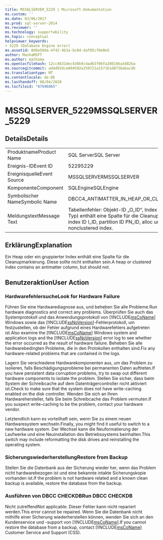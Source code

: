 ```yaml
---
title: MSSQLSERVER_5229 | Microsoft-Dokumentation
ms.custom: ''
ms.date: 03/06/2017
ms.prod: sql-server-2014
ms.reviewer: ''
ms.technology: supportability
ms.topic: conceptual
helpviewer_keywords:
- 5229 (Database Engine error)
ms.assetid: 0d9e50da-4f42-4b3a-bc84-daf05cf0e0e5
author: MashaMSFT
ms.author: mathoma
ms.openlocfilehash: 12cc4631dec430b9c4ad63f06fa20819ba3d82ba
ms.sourcegitcommit: ad4d92dce894592a259721a1571b1d8736abacdb
ms.translationtype: MT
ms.contentlocale: de-DE
ms.lasthandoff: 08/04/2020
ms.locfileid: "87696865"
---
```

# <a name="mssqlserver_5229"></a><span data-ttu-id="17cdc-102">MSSQLSERVER_5229</span><span class="sxs-lookup"><span data-stu-id="17cdc-102">MSSQLSERVER_5229</span></span>
    
## <a name="details"></a><span data-ttu-id="17cdc-103">Details</span><span class="sxs-lookup"><span data-stu-id="17cdc-103">Details</span></span>  
  
|||  
|-|-|  
|<span data-ttu-id="17cdc-104">Produktname</span><span class="sxs-lookup"><span data-stu-id="17cdc-104">Product Name</span></span>|<span data-ttu-id="17cdc-105">SQL Server</span><span class="sxs-lookup"><span data-stu-id="17cdc-105">SQL Server</span></span>|  
|<span data-ttu-id="17cdc-106">Ereignis-ID</span><span class="sxs-lookup"><span data-stu-id="17cdc-106">Event ID</span></span>|<span data-ttu-id="17cdc-107">5229</span><span class="sxs-lookup"><span data-stu-id="17cdc-107">5229</span></span>|  
|<span data-ttu-id="17cdc-108">Ereignisquelle</span><span class="sxs-lookup"><span data-stu-id="17cdc-108">Event Source</span></span>|<span data-ttu-id="17cdc-109">MSSQLSERVER</span><span class="sxs-lookup"><span data-stu-id="17cdc-109">MSSQLSERVER</span></span>|  
|<span data-ttu-id="17cdc-110">Komponente</span><span class="sxs-lookup"><span data-stu-id="17cdc-110">Component</span></span>|<span data-ttu-id="17cdc-111">SQLEngine</span><span class="sxs-lookup"><span data-stu-id="17cdc-111">SQLEngine</span></span>|  
|<span data-ttu-id="17cdc-112">Symbolischer Name</span><span class="sxs-lookup"><span data-stu-id="17cdc-112">Symbolic Name</span></span>|<span data-ttu-id="17cdc-113">DBCC4_ANTIMATTER_IN_HEAP_OR_CLUSTERED_INDEX</span><span class="sxs-lookup"><span data-stu-id="17cdc-113">DBCC4_ANTIMATTER_IN_HEAP_OR_CLUSTERED_INDEX</span></span>|  
|<span data-ttu-id="17cdc-114">Meldungstext</span><span class="sxs-lookup"><span data-stu-id="17cdc-114">Message Text</span></span>|<span data-ttu-id="17cdc-115">Tabellenfehler: Objekt-ID „O_ID“, Index-ID „I_ID“, Partitions-ID „PN_ID“, Zuordnungseinheits-ID „A_ID“ (TYPE-Typ) enthält eine Spalte für die Cleanupmarkierung, ist jedoch kein gruppierter Index.</span><span class="sxs-lookup"><span data-stu-id="17cdc-115">Table error: Object ID O_ID, index ID I_ID, partition ID PN_ID, alloc unit ID A_ID (type TYPE) contains an anti-matter column, but is not a nonclustered index.</span></span>|  
  
## <a name="explanation"></a><span data-ttu-id="17cdc-116">Erklärung</span><span class="sxs-lookup"><span data-stu-id="17cdc-116">Explanation</span></span>  
 <span data-ttu-id="17cdc-117">Ein Heap oder ein gruppierter Index enthält eine Spalte für die Cleanupmarkierung. Diese sollte nicht enthalten sein.</span><span class="sxs-lookup"><span data-stu-id="17cdc-117">A heap or clustered index contains an antimatter column, but should not.</span></span>  
  
## <a name="user-action"></a><span data-ttu-id="17cdc-118">Benutzeraktion</span><span class="sxs-lookup"><span data-stu-id="17cdc-118">User Action</span></span>  
  
### <a name="look-for-hardware-failure"></a><span data-ttu-id="17cdc-119">Hardwarefehlersuche</span><span class="sxs-lookup"><span data-stu-id="17cdc-119">Look for Hardware Failure</span></span>  
 <span data-ttu-id="17cdc-120">Führen Sie eine Hardwarediagnose aus, und beheben Sie alle Probleme.</span><span class="sxs-lookup"><span data-stu-id="17cdc-120">Run hardware diagnostics and correct any problems.</span></span> <span data-ttu-id="17cdc-121">Überprüfen Sie auch das Systemprotokoll und das Anwendungsprotokoll von [!INCLUDE[msCoName](../../includes/msconame-md.md)] Windows sowie das [!INCLUDE[ssNoVersion](../../includes/ssnoversion-md.md)]-Fehlerprotokoll, um festzustellen, ob der Fehler aufgrund eines Hardwarefehlers aufgetreten ist.</span><span class="sxs-lookup"><span data-stu-id="17cdc-121">Also examine the [!INCLUDE[msCoName](../../includes/msconame-md.md)] Windows system and application logs and the [!INCLUDE[ssNoVersion](../../includes/ssnoversion-md.md)] error log to see whether the error occurred as the result of hardware failure.</span></span> <span data-ttu-id="17cdc-122">Beheben Sie alle hardwarebedingten Probleme, die in den Protokollen enthalten sind.</span><span class="sxs-lookup"><span data-stu-id="17cdc-122">Fix any hardware-related problems that are contained in the logs.</span></span>  
  
 <span data-ttu-id="17cdc-123">Lagern Sie verschiedene Hardwarekomponenten aus, um das Problem zu isolieren, falls Beschädigungsprobleme bei permanenten Daten auftreten.</span><span class="sxs-lookup"><span data-stu-id="17cdc-123">If you have persistent data corruption problems, try to swap out different hardware components to isolate the problem.</span></span> <span data-ttu-id="17cdc-124">Stellen Sie sicher, dass beim System der Schreibcache auf dem Datenträgercontroller nicht aktiviert ist.</span><span class="sxs-lookup"><span data-stu-id="17cdc-124">Check to make sure that the system does not have write-caching enabled on the disk controller.</span></span> <span data-ttu-id="17cdc-125">Wenden Sie sich an Ihren Hardwarehersteller, falls Sie beim Schreibcache das Problem vermuten.</span><span class="sxs-lookup"><span data-stu-id="17cdc-125">If you suspect write-caching to be the problem, contact your hardware vendor.</span></span>  
  
 <span data-ttu-id="17cdc-126">Letztendlich kann es vorteilhaft sein, wenn Sie zu einem neuen Hardwaresystem wechseln.</span><span class="sxs-lookup"><span data-stu-id="17cdc-126">Finally, you might find it useful to switch to a new hardware system.</span></span> <span data-ttu-id="17cdc-127">Der Wechsel kann die Neuformatierung der Laufwerke und eine Neuinstallation des Betriebssystems beinhalten.</span><span class="sxs-lookup"><span data-stu-id="17cdc-127">This switch may include reformatting the disk drives and reinstalling the operating system.</span></span>  
  
### <a name="restore-from-backup"></a><span data-ttu-id="17cdc-128">Sicherungswiederherstellung</span><span class="sxs-lookup"><span data-stu-id="17cdc-128">Restore from Backup</span></span>  
 <span data-ttu-id="17cdc-129">Stellen Sie die Datenbank aus der Sicherung wieder her, wenn das Problem nicht hardwarebezogen ist und eine bekannte intakte Sicherungskopie vorhanden ist.</span><span class="sxs-lookup"><span data-stu-id="17cdc-129">If the problem is not hardware related and a known clean backup is available, restore the database from the backup.</span></span>  
  
### <a name="run-dbcc-checkdb"></a><span data-ttu-id="17cdc-130">Ausführen von DBCC CHECKDB</span><span class="sxs-lookup"><span data-stu-id="17cdc-130">Run DBCC CHECKDB</span></span>  
 <span data-ttu-id="17cdc-131">Nicht zutreffend</span><span class="sxs-lookup"><span data-stu-id="17cdc-131">Not applicable.</span></span> <span data-ttu-id="17cdc-132">Dieser Fehler kann nicht repariert werden.</span><span class="sxs-lookup"><span data-stu-id="17cdc-132">This error cannot be repaired.</span></span> <span data-ttu-id="17cdc-133">Wenn Sie die Datenbank nicht mithilfe einer Sicherung wiederherstellen können, wenden Sie sich an den Kundenservice und -support von [!INCLUDE[msCoName](../../includes/msconame-md.md)].</span><span class="sxs-lookup"><span data-stu-id="17cdc-133">If you cannot restore the database from a backup, contact [!INCLUDE[msCoName](../../includes/msconame-md.md)] Customer Service and Support (CSS).</span></span>  
  
  
